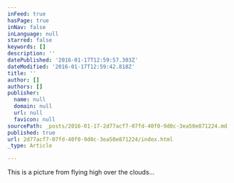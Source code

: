 ```yaml
---
inFeed: true
hasPage: true
inNav: false
inLanguage: null
starred: false
keywords: []
description: ''
datePublished: '2016-01-17T12:59:57.303Z'
dateModified: '2016-01-17T12:59:42.818Z'
title: ''
author: []
authors: []
publisher:
  name: null
  domain: null
  url: null
  favicon: null
sourcePath: _posts/2016-01-17-2d77acf7-07fd-40f0-9d0c-3ea50e871224.md
published: true
url: 2d77acf7-07fd-40f0-9d0c-3ea50e871224/index.html
_type: Article

---
```

This is a picture from flying high over the clouds...